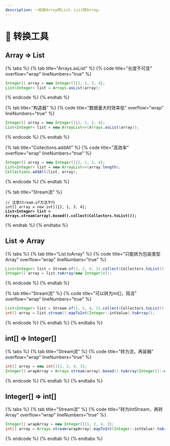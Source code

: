 ```yaml
---
description: 一般是Array转List，List转Array。
---
```


# 🕎 转换工具

## Array => List

{% tabs %}
{% tab title="Arrays.asList" %}
{% code title="长度不可变" overflow="wrap" lineNumbers="true" %}
```java
Integer[] array = new Integer[]{2, 1, 3, 4};
List<Integer> list = Arrays.asList(array);
```
{% endcode %}
{% endtab %}

{% tab title="构造器" %}
{% code title="数据量大时效率低" overflow="wrap" lineNumbers="true" %}
```java
Integer[] array = new Integer[]{2, 1, 3, 4};
List<Integer> list = new ArrayList<>(Arrays.asList(array));
```
{% endcode %}
{% endtab %}

{% tab title="Collections.addAll" %}
{% code title="高效率" overflow="wrap" lineNumbers="true" %}
```java
Integer[] array = new Integer[]{2, 1, 3, 4};
List<Integer> list = new ArrayList<>(array.length);
Collections.addAll(list, array);
```
{% endcode %}
{% endtab %}

{% tab title="Stream流" %}
<pre class="language-java" data-title="方便" data-overflow="wrap" data-line-numbers data-full-width="false"><code class="lang-java">// 注意Stream.of方法不行
int[] array = new int[]{2, 1, 3, 4};
<strong>List&#x3C;Integer> list = Arrays.stream(array).boxed().collect(Collectors.toList());
</strong></code></pre>
{% endtab %}
{% endtabs %}

## List => Array

{% tabs %}
{% tab title="List.toArray" %}
{% code title="只能转为包装类型Array" overflow="wrap" lineNumbers="true" %}
```java
List<Integer> list = Stream.of(1, 2, 4, 3).collect(Collectors.toList());
Integer[] array = list.toArray(new Integer[0]);
```
{% endcode %}
{% endtab %}

{% tab title="Stream流" %}
{% code title="可以转为int[]，简洁" overflow="wrap" lineNumbers="true" %}
```java
List<Integer> list = Stream.of(1, 2, 4, 3).collect(Collectors.toList());
int[] array = list.stream().mapToInt(Integer::intValue).toArray();
```
{% endcode %}
{% endtab %}
{% endtabs %}

## int\[] => Integer\[]

{% tabs %}
{% tab title="Stream流" %}
{% code title="转为流，再装箱" overflow="wrap" lineNumbers="true" %}
```java
int[] array = new int[]{1, 2, 4, 3};
Integer[] wrapArray = Arrays.stream(array).boxed().toArray(Integer[]::new);
```
{% endcode %}
{% endtab %}
{% endtabs %}

## Integer\[] => int\[]

{% tabs %}
{% tab title="Stream流" %}
{% code title="转为IntStream，再转Array" overflow="wrap" lineNumbers="true" %}
```java
Integer[] wrapArray = new Integer[]{1, 2, 4, 3};
int[] array = Arrays.stream(wrapArray).mapToInt(Integer::intValue).toArray();
```
{% endcode %}
{% endtab %}
{% endtabs %}
